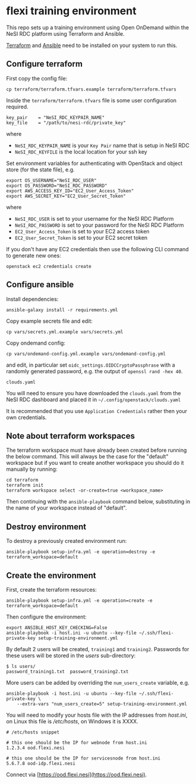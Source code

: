 # flexi training environment

This repo sets up a training environment using Open OnDemand within the NeSI RDC platform using Terraform and Ansible.

[Terraform](https://developer.hashicorp.com/terraform/tutorials/aws-get-started/install-cli) and
[Ansible](https://www.ansible.com/) need to be installed on your system to run this.

## Configure terraform

First copy the config file:

```
cp terraform/terraform.tfvars.example terraform/terraform.tfvars
```

Inside the `terraform/terraform.tfvars` file is some user configuration required.

```
key_pair    = "NeSI_RDC_KEYPAIR_NAME"
key_file    = "/path/to/nesi-rdc/private_key"
```

where

- `NeSI_RDC_KEYPAIR_NAME` is your `Key Pair` name that is setup in NeSI RDC
- `NeSI_RDC_KEYFILE` is the local location for your ssh key

Set environment variables for authenticating with OpenStack and object store (for the state file), e.g.

```
export OS_USERNAME="NeSI_RDC_USER"
export OS_PASSWORD="NeSI_RDC_PASSWORD"
export AWS_ACCESS_KEY_ID="EC2_User_Access_Token"
export AWS_SECRET_KEY="EC2_User_Secret_Token"
```

where

- `NeSI_RDC_USER` is set to your username for the NeSI RDC Platform
- `NeSI_RDC_PASSWORD` is set to your password for the NeSI RDC Platform
- `EC2_User_Access_Token` is set to your EC2 access token
- `EC2_User_Secret_Token` is set to your EC2 secret token

If you don't have any EC2 credentials then use the following CLI command to generate new ones:

```
openstack ec2 credentials create
```

## Configure ansible

Install dependencies:

```
ansible-galaxy install -r requirements.yml
```

Copy example secrets file and edit:

```
cp vars/secrets.yml.example vars/secrets.yml
```

Copy ondemand config:

```
cp vars/ondemand-config.yml.example vars/ondemand-config.yml
```

and edit, in particular set `oidc_settings.OIDCCryptoPassphrase` with a randomly
generated password, e.g. the output of `openssl rand -hex 40`.

`clouds.yaml`

You will need to ensure you have downloaded the `clouds.yaml` from the NeSI RDC dashboard and placed it in `~/.config/openstack/clouds.yaml`

It is recommended that you use `Application Credentials` rather then your own credentials.

## Note about terraform workspaces

The terraform workspace must have already been created before running the below command.
This will always be the case for the "default" workspace but if you want to create another
workspace you should do it manually by running:

```
cd terraform
terraform init
terraform workspace select -or-create=true <workspace_name>
```

Then continuing with the `ansible-playbook` command below, substituting in the name
of your workspace instead of "default".

## Destroy environment

To destroy a previously created environment run:

```
ansible-playbook setup-infra.yml -e operation=destroy -e terraform_workspace=default
```

## Create the environment

First, create the terraform resources:

```
ansible-playbook setup-infra.yml -e operation=create -e terraform_workspace=default
```

Then configure the environment:

```
export ANSIBLE_HOST_KEY_CHECKING=False
ansible-playbook -i host.ini -u ubuntu --key-file ~/.ssh/flexi-private-key setup-training-environment.yml
```

By default 2 users will be created, `training1` and `training2`. Passwords for these users will be
stored in the *users* sub-directory:

```
$ ls users/
password_training1.txt  password_training2.txt
```

More users can be added by overriding the `num_users_create` variable, e.g.

```
ansible-playbook -i host.ini -u ubuntu --key-file ~/.ssh/flexi-private-key \
    --extra-vars "num_users_create=5" setup-training-environment.yml
```

You will need to modify your hosts file with the IP addresses from *host.ini*, on Linux this file is
*/etc/hosts*, on Windows it is XXXX.

```
# /etc/hosts snippet

# this one should be the IP for webnode from host.ini
1.2.3.4 ood.flexi.nesi

# this one should be the IP for servicesnode from host.ini
5.6.7.8 ood-idp.flexi.nesi
```

Connect via [https://ood.flexi.nesi](https://ood.flexi.nesi).
